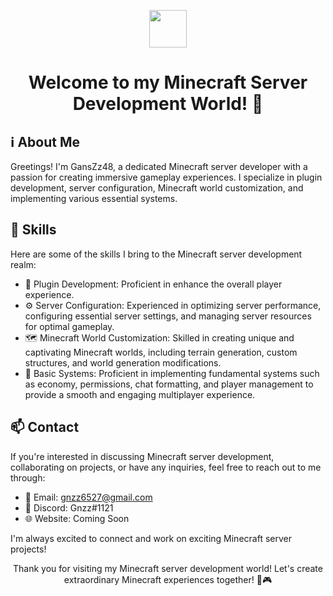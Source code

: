 <!-- Header -->
<p align="center">
  <img src="https://media.giphy.com/media/XAxylRMCdpbEWUAvr8/giphy.gif" width="60px">
  <h1 align="center">Welcome to my Minecraft Server Development World! 👋</h1>
</p>

<!-- About Me -->
## ℹ️ About Me
Greetings! I'm GansZz48, a dedicated Minecraft server developer with a passion for creating immersive gameplay experiences. I specialize in plugin development, server configuration, Minecraft world customization, and implementing various essential systems.

## 💪 Skills
Here are some of the skills I bring to the Minecraft server development realm:
- 🧪 Plugin Development: Proficient in enhance the overall player experience.
- ⚙️ Server Configuration: Experienced in optimizing server performance, configuring essential server settings, and managing server resources for optimal gameplay.
- 🗺️ Minecraft World Customization: Skilled in creating unique and captivating Minecraft worlds, including terrain generation, custom structures, and world generation modifications.
- 🔌 Basic Systems: Proficient in implementing fundamental systems such as economy, permissions, chat formatting, and player management to provide a smooth and engaging multiplayer experience.

## 📫 Contact
If you're interested in discussing Minecraft server development, collaborating on projects, or have any inquiries, feel free to reach out to me through:

- 📧 Email: gnzz6527@gmail.com
- 💬 Discord: Gnzz#1121
- 🌐 Website: Coming Soon

I'm always excited to connect and work on exciting Minecraft server projects!

<!-- Footer -->
<p align="center">Thank you for visiting my Minecraft server development world! Let's create extraordinary Minecraft experiences together! 🚀🎮</p>
